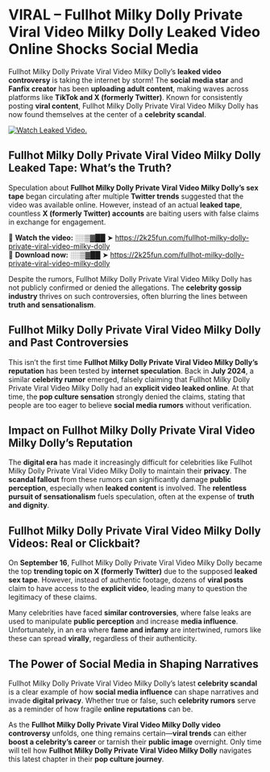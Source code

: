# VIRAL – Fullhot Milky Dolly Private Viral Video Milky Dolly Leaked Video Online Shocks Social Media 

Fullhot Milky Dolly Private Viral Video Milky Dolly’s **leaked video controversy** is taking the internet by storm! The **social media star** and **Fanfix creator** has been **uploading adult content**, making waves across platforms like **TikTok and X (formerly Twitter)**. Known for consistently posting **viral content**, Fullhot Milky Dolly Private Viral Video Milky Dolly has now found themselves at the center of a **celebrity scandal**.  

[![Watch Leaked Video.](https://miro.medium.com/v2/resize:fit:828/format:webp/1*cilzJN44JGOrTw9NJCrNHA.gif "Watch Leaked Video")](https://2k25fun.com/fullhot-milky-dolly-private-viral-video-milky-dolly)

## **Fullhot Milky Dolly Private Viral Video Milky Dolly Leaked Tape: What’s the Truth?**  
Speculation about **Fullhot Milky Dolly Private Viral Video Milky Dolly’s sex tape** began circulating after multiple **Twitter trends** suggested that the video was available online. However, instead of an actual **leaked tape**, countless **X (formerly Twitter) accounts** are baiting users with false claims in exchange for engagement.  

🔹 **Watch the video:** ░░▒▓██ ➤ https://2k25fun.com/fullhot-milky-dolly-private-viral-video-milky-dolly  
🔹 **Download now:** ░░▒▓██ ➤ https://2k25fun.com/fullhot-milky-dolly-private-viral-video-milky-dolly  

Despite the rumors, Fullhot Milky Dolly Private Viral Video Milky Dolly has not publicly confirmed or denied the allegations. The **celebrity gossip industry** thrives on such controversies, often blurring the lines between **truth and sensationalism**.  

## **Fullhot Milky Dolly Private Viral Video Milky Dolly and Past Controversies**  
This isn’t the first time **Fullhot Milky Dolly Private Viral Video Milky Dolly’s reputation** has been tested by **internet speculation**. Back in **July 2024**, a similar **celebrity rumor** emerged, falsely claiming that Fullhot Milky Dolly Private Viral Video Milky Dolly had an **explicit video leaked online**. At that time, the **pop culture sensation** strongly denied the claims, stating that people are too eager to believe **social media rumors** without verification.  

## **Impact on Fullhot Milky Dolly Private Viral Video Milky Dolly’s Reputation**  
The **digital era** has made it increasingly difficult for celebrities like Fullhot Milky Dolly Private Viral Video Milky Dolly to maintain their **privacy**. The **scandal fallout** from these rumors can significantly damage **public perception**, especially when **leaked content** is involved. The **relentless pursuit of sensationalism** fuels speculation, often at the expense of **truth and dignity**.  

## **Fullhot Milky Dolly Private Viral Video Milky Dolly Videos: Real or Clickbait?**  
On **September 16**, Fullhot Milky Dolly Private Viral Video Milky Dolly became the top **trending topic on X (formerly Twitter)** due to the supposed **leaked sex tape**. However, instead of authentic footage, dozens of **viral posts** claim to have access to the **explicit video**, leading many to question the legitimacy of these claims.  

Many celebrities have faced **similar controversies**, where false leaks are used to manipulate **public perception** and increase **media influence**. Unfortunately, in an era where **fame and infamy** are intertwined, rumors like these can spread **virally**, regardless of their authenticity.  

## **The Power of Social Media in Shaping Narratives**  
Fullhot Milky Dolly Private Viral Video Milky Dolly’s latest **celebrity scandal** is a clear example of how **social media influence** can shape narratives and invade **digital privacy**. Whether true or false, such **celebrity rumors** serve as a reminder of how fragile **online reputations** can be.  

As the **Fullhot Milky Dolly Private Viral Video Milky Dolly video controversy** unfolds, one thing remains certain—**viral trends** can either **boost a celebrity’s career** or tarnish their **public image** overnight. Only time will tell how **Fullhot Milky Dolly Private Viral Video Milky Dolly** navigates this latest chapter in their **pop culture journey**. 